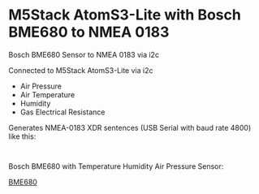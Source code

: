 # M5Stack AtomS3-Lite with Bosch BME680 to NMEA 0183

Bosch BME680 Sensor to NMEA 0183 via i2c

Connected to M5Stack AtomS3-Lite via i2c

- Air Pressure
- Air Temperature
- Humidity
- Gas Electrical Resistance

Generates NMEA-0183 XDR sentences (USB Serial with baud rate 4800) like this:

````


````

Bosch BME680 with Temperature Humidity Air Pressure Sensor:

[BME680](https://www.adafruit.com/product/3660)

